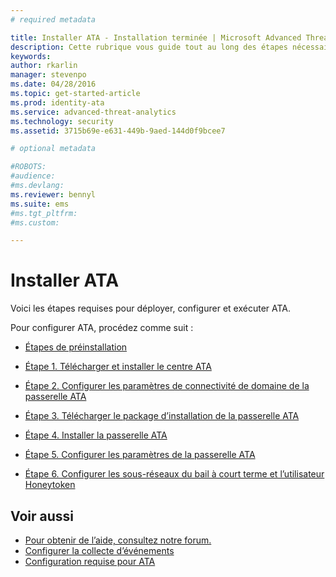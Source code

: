 ```yaml
---
# required metadata

title: Installer ATA - Installation terminée | Microsoft Advanced Threat Analytics
description: Cette rubrique vous guide tout au long des étapes nécessaires pour déployer, configurer et exécuter ATA.
keywords:
author: rkarlin
manager: stevenpo
ms.date: 04/28/2016
ms.topic: get-started-article
ms.prod: identity-ata
ms.service: advanced-threat-analytics
ms.technology: security
ms.assetid: 3715b69e-e631-449b-9aed-144d0f9bcee7

# optional metadata

#ROBOTS:
#audience:
#ms.devlang:
ms.reviewer: bennyl
ms.suite: ems
#ms.tgt_pltfrm:
#ms.custom:

---
```


# Installer ATA

Voici les étapes requises pour déployer, configurer et exécuter ATA.

Pour configurer ATA, procédez comme suit :

-   [Étapes de préinstallation](install-ata-preinstall.md)

-   [Étape 1. Télécharger et installer le centre ATA](install-ata-step1.md)

-   [Étape 2. Configurer les paramètres de connectivité de domaine de la passerelle ATA](install-ata-step2.md)

-   [Étape 3. Télécharger le package d’installation de la passerelle ATA](install-ata-step3.md)

-   [Étape 4. Installer la passerelle ATA](install-ata-step4.md)

-   [Étape 5. Configurer les paramètres de la passerelle ATA](install-ata-step5.md)

-   [Étape 6. Configurer les sous-réseaux du bail à court terme et l’utilisateur Honeytoken](install-ata-step6.md)


## Voir aussi

- [Pour obtenir de l’aide, consultez notre forum.](https://social.technet.microsoft.com/Forums/security/en-US/home?forum=mata)
- [Configurer la collecte d’événements](/advanced-threat-analytics/plandesign/configure-event-collection)
- [Configuration requise pour ATA](/advanced-threat-analytics/plandesign/ata-prerequisites)


<!--HONumber=Apr16_HO2-->


